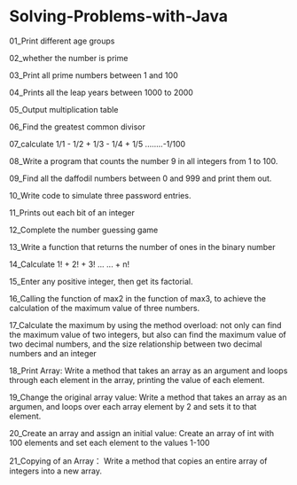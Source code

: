 # Solving-Problems-with-Java

01_Print different age groups

02_whether the number is prime

03_Print all prime numbers between 1 and 100

04_Prints all the leap years between 1000 to 2000

05_Output multiplication table

06_Find the greatest common divisor

07_calculate 1/1 - 1/2 + 1/3 - 1/4 + 1/5 ........-1/100

08_Write a program that counts the number 9 in all integers from 1 to 100.

09_Find all the daffodil numbers between 0 and 999 and print them out.

10_Write code to simulate three password entries.

11_Prints out each bit of an integer

12_Complete the number guessing game

13_Write a function that returns the number of ones in the binary number

14_Calculate 1! + 2! + 3! ... ... + n!

15_Enter any positive integer, then get its factorial.

16_Calling the function of max2 in the function of max3, to achieve the calculation of the maximum value of three numbers.

17_Calculate the maximum by using the method overload:
        not only can find the maximum value of two integers,
        but also can find the maximum value of two decimal numbers,
        and the size relationship between two decimal numbers and an integer
        
18_Print Array:
        Write a method that takes an array as an argument and loops through each element in the array, printing the value of each element.
        
19_Change the original array value:
        Write a method that takes an array as an argumen, and loops over each array element by 2 and sets it to that element.
        
20_Create an array and assign an initial value:
        Create an array of int with 100 elements and set each element to the values 1-100
        
21_Copying of an Array：
        Write a method that copies an entire array of integers into a new array.
        


